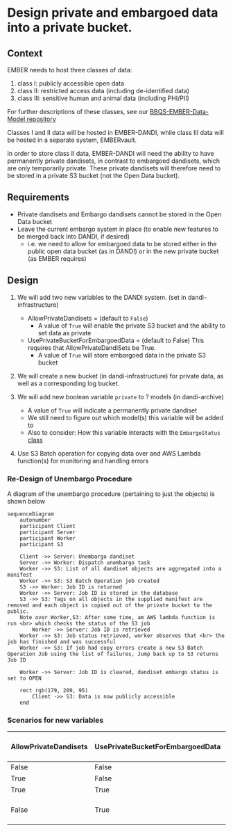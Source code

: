 # Design private and embargoed data into a private bucket.  

## Context

EMBER needs to host three classes of data:
1. class I: publicly accessible open data
2. class II: restricted access data (including de-identified data)
3. class III: sensitive human and animal data (including PHI/PII)

For further descriptions of these classes, see our [BBQS-EMBER-Data-Model repository](https://github.com/aplbrain/BBQS-EMBER-Data-Model/tree/main/EMBER_Classes)

Classes I and II data will be hosted in EMBER-DANDI, while class III data will be hosted in a separate system, EMBERvault.

In order to store class II data, EMBER-DANDI will need the ability to have permanently private dandisets, in contrast to embargoed dandisets, which are only temporarily private. These private dandisets will therefore need to be stored in a private S3 bucket (not the Open Data bucket).

## Requirements

- Private dandisets and Embargo dandisets cannot be stored in the Open Data bucket 
- Leave the current embargo system in place (to enable new features to be merged back into DANDI, if desired)
   - i.e. we need to allow for embargoed data to be stored either in the public open data bucket (as in DANDI) or in the new private bucket (as EMBER requires)

## Design

1. We will add two new variables to the DANDI system. (set in dandi-infrastructure)
   * AllowPrivateDandisets = (default to `False`)
     * A value of `True` will enable the private S3 bucket and the ability to set data as private
   * UsePrivateBucketForEmbargoedData = (default to False)  This requires that AllowPrivateDandiSets be True.
     * A value of `True` will store embargoed data in the private S3 bucket

1. We will create a new bucket (in dandi-infrastructure) for private data, as well as a corresponding log bucket.

1. We will add new boolean variable `private` to ? models (in dandi-archive)
   * A value of `True` will indicate a permanently private dandiset
   * We still need to figure out which model(s) this variable will be added to
   * Also to consider: How this variable interacts with the `EmbargoStatus` [class](https://github.com/dandi/dandi-archive/blob/2ac48ebd7ad32607d155da4916ce3aa8d0a4d562/dandiapi/api/models/dandiset.py#L13)

1. Use S3 Batch operation for copying data over and AWS Lambda function(s) for monitoring and handling errors

### Re-Design of Unembargo Procedure

A diagram of the unembargo procedure (pertaining to just the objects) is shown below

```mermaid
sequenceDiagram
    autonumber
    participant Client
    participant Server
    participant Worker
    participant S3

    Client ->> Server: Unembargo dandiset
    Server ->> Worker: Dispatch unembargo task
    Worker ->> S3: List of all dandiset objects are aggregated into a manifest
    Worker ->> S3: S3 Batch Operation job created
    S3 ->> Worker: Job ID is returned
    Worker ->> Server: Job ID is stored in the database
    S3 ->> S3: Tags on all objects in the supplied manifest are removed and each object is copied out of the private bucket to the public.
    Note over Worker,S3: After some time, am AWS lambda function is run <br> which checks the status of the S3 job
		Worker ->> Server: Job ID is retrieved
    Worker ->> S3: Job status retrieved, worker observes that <br> the job has finished and was successful
    Worker ->> S3: If job had copy errors create a new S3 Batch Operation Job using the list of failures, Jump back up to S3 returns Job ID

    Worker ->> Server: Job ID is cleared, dandiset embargo status is set to OPEN

    rect rgb(179, 209, 95)
        Client ->> S3: Data is now publicly accessible
    end
```

### Scenarios for new variables

| AllowPrivateDandisets | UsePrivateBucketForEmbargoedData | Private Data? | Private Bucket? | Embargoed Data Stored in... |
| ---- | ---- | ---- | ---- | ---- |
| False | False | No | No | Open Data |
| True | False | Yes | Yes | Open Data |
| True | True | Yes | Yes | Private |
| False | True | N/A | N/A | N/A - invalid state |





